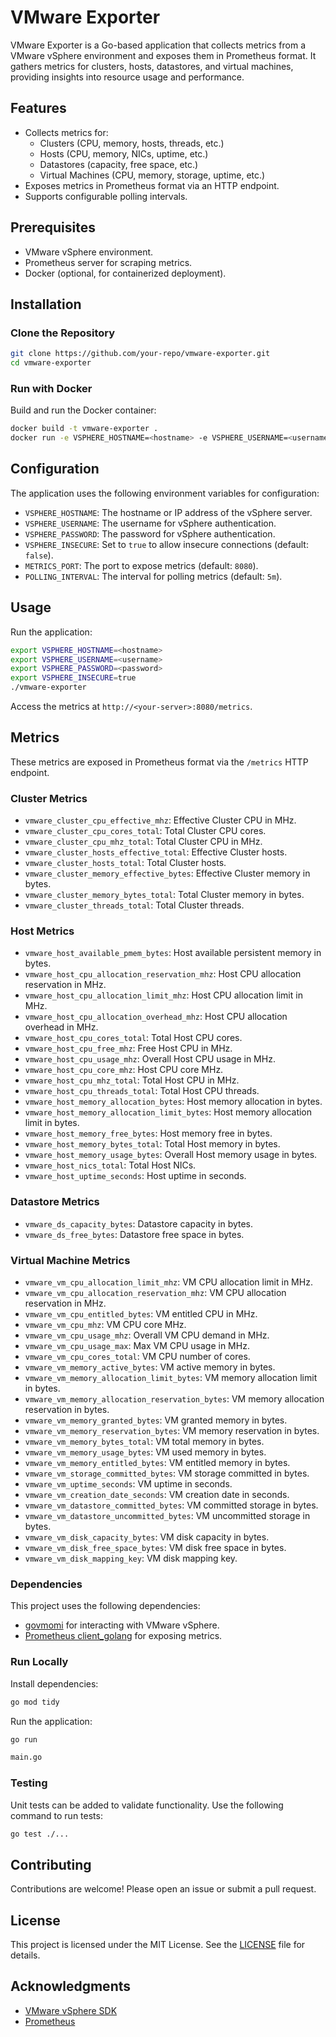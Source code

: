 # VMware Exporter

VMware Exporter is a Go-based application that collects metrics from a VMware vSphere environment and exposes them in Prometheus format. It gathers metrics for clusters, hosts, datastores, and virtual machines, providing insights into resource usage and performance.

## Features

- Collects metrics for:
  - Clusters (CPU, memory, hosts, threads, etc.)
  - Hosts (CPU, memory, NICs, uptime, etc.)
  - Datastores (capacity, free space, etc.)
  - Virtual Machines (CPU, memory, storage, uptime, etc.)
- Exposes metrics in Prometheus format via an HTTP endpoint.
- Supports configurable polling intervals.

## Prerequisites

- VMware vSphere environment.
- Prometheus server for scraping metrics.
- Docker (optional, for containerized deployment).

## Installation

### Clone the Repository

```bash
git clone https://github.com/your-repo/vmware-exporter.git
cd vmware-exporter
```

### Run with Docker

Build and run the Docker container:

```bash
docker build -t vmware-exporter .
docker run -e VSPHERE_HOSTNAME=<hostname> -e VSPHERE_USERNAME=<username> -e VSPHERE_PASSWORD=<password> -e VSPHERE_INSECURE=true -p 8080:8080 vmware-exporter
```

## Configuration

The application uses the following environment variables for configuration:

- `VSPHERE_HOSTNAME`: The hostname or IP address of the vSphere server.
- `VSPHERE_USERNAME`: The username for vSphere authentication.
- `VSPHERE_PASSWORD`: The password for vSphere authentication.
- `VSPHERE_INSECURE`: Set to `true` to allow insecure connections (default: `false`).
- `METRICS_PORT`: The port to expose metrics (default: `8080`).
- `POLLING_INTERVAL`: The interval for polling metrics (default: `5m`).

## Usage

Run the application:

```bash
export VSPHERE_HOSTNAME=<hostname>
export VSPHERE_USERNAME=<username>
export VSPHERE_PASSWORD=<password>
export VSPHERE_INSECURE=true
./vmware-exporter
```

Access the metrics at `http://<your-server>:8080/metrics`.

## Metrics

These metrics are exposed in Prometheus format via the `/metrics` HTTP endpoint.

### Cluster Metrics
- `vmware_cluster_cpu_effective_mhz`: Effective Cluster CPU in MHz.
- `vmware_cluster_cpu_cores_total`: Total Cluster CPU cores.
- `vmware_cluster_cpu_mhz_total`: Total Cluster CPU in MHz.
- `vmware_cluster_hosts_effective_total`: Effective Cluster hosts.
- `vmware_cluster_hosts_total`: Total Cluster hosts.
- `vmware_cluster_memory_effective_bytes`: Effective Cluster memory in bytes.
- `vmware_cluster_memory_bytes_total`: Total Cluster memory in bytes.
- `vmware_cluster_threads_total`: Total Cluster threads.

### Host Metrics
- `vmware_host_available_pmem_bytes`: Host available persistent memory in bytes.
- `vmware_host_cpu_allocation_reservation_mhz`: Host CPU allocation reservation in MHz.
- `vmware_host_cpu_allocation_limit_mhz`: Host CPU allocation limit in MHz.
- `vmware_host_cpu_allocation_overhead_mhz`: Host CPU allocation overhead in MHz.
- `vmware_host_cpu_cores_total`: Total Host CPU cores.
- `vmware_host_cpu_free_mhz`: Free Host CPU in MHz.
- `vmware_host_cpu_usage_mhz`: Overall Host CPU usage in MHz.
- `vmware_host_cpu_core_mhz`: Host CPU core MHz.
- `vmware_host_cpu_mhz_total`: Total Host CPU in MHz.
- `vmware_host_cpu_threads_total`: Total Host CPU threads.
- `vmware_host_memory_allocation_bytes`: Host memory allocation in bytes.
- `vmware_host_memory_allocation_limit_bytes`: Host memory allocation limit in bytes.
- `vmware_host_memory_free_bytes`: Host memory free in bytes.
- `vmware_host_memory_bytes_total`: Total Host memory in bytes.
- `vmware_host_memory_usage_bytes`: Overall Host memory usage in bytes.
- `vmware_host_nics_total`: Total Host NICs.
- `vmware_host_uptime_seconds`: Host uptime in seconds.

### Datastore Metrics
- `vmware_ds_capacity_bytes`: Datastore capacity in bytes.
- `vmware_ds_free_bytes`: Datastore free space in bytes.

### Virtual Machine Metrics
- `vmware_vm_cpu_allocation_limit_mhz`: VM CPU allocation limit in MHz.
- `vmware_vm_cpu_allocation_reservation_mhz`: VM CPU allocation reservation in MHz.
- `vmware_vm_cpu_entitled_bytes`: VM entitled CPU in MHz.
- `vmware_vm_cpu_mhz`: VM CPU core MHz.
- `vmware_vm_cpu_usage_mhz`: Overall VM CPU demand in MHz.
- `vmware_vm_cpu_usage_max`: Max VM CPU usage in MHz.
- `vmware_vm_cpu_cores_total`: VM CPU number of cores.
- `vmware_vm_memory_active_bytes`: VM active memory in bytes.
- `vmware_vm_memory_allocation_limit_bytes`: VM memory allocation limit in bytes.
- `vmware_vm_memory_allocation_reservation_bytes`: VM memory allocation reservation in bytes.
- `vmware_vm_memory_granted_bytes`: VM granted memory in bytes.
- `vmware_vm_memory_reservation_bytes`: VM memory reservation in bytes.
- `vmware_vm_memory_bytes_total`: VM total memory in bytes.
- `vmware_vm_memory_usage_bytes`: VM used memory in bytes.
- `vmware_vm_memory_entitled_bytes`: VM entitled memory in bytes.
- `vmware_vm_storage_committed_bytes`: VM storage committed in bytes.
- `vmware_vm_uptime_seconds`: VM uptime in seconds.
- `vmware_vm_creation_date_seconds`: VM creation date in seconds.
- `vmware_vm_datastore_committed_bytes`: VM committed storage in bytes.
- `vmware_vm_datastore_uncommitted_bytes`: VM uncommitted storage in bytes.
- `vmware_vm_disk_capacity_bytes`: VM disk capacity in bytes.
- `vmware_vm_disk_free_space_bytes`: VM disk free space in bytes.
- `vmware_vm_disk_mapping_key`: VM disk mapping key.

### Dependencies

This project uses the following dependencies:

- [govmomi](https://github.com/vmware/govmomi) for interacting with VMware vSphere.
- [Prometheus client_golang](https://github.com/prometheus/client_golang) for exposing metrics.

### Run Locally

Install dependencies:

```bash
go mod tidy
```

Run the application:

```bash
go run 

main.go


```

### Testing

Unit tests can be added to validate functionality. Use the following command to run tests:

```bash
go test ./...
```

## Contributing

Contributions are welcome! Please open an issue or submit a pull request.

## License

This project is licensed under the MIT License. See the [LICENSE](LICENSE) file for details.

## Acknowledgments

- [VMware vSphere SDK](https://developer.vmware.com/web/sdk/60/vsphere-vim)
- [Prometheus](https://prometheus.io/)
```